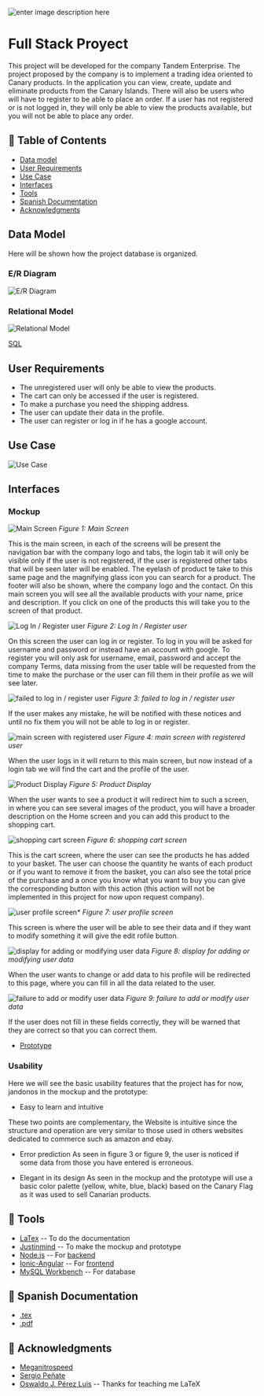 ![enter image description here](https://img.shields.io/badge/Author-Nestorbd-yellow)

# Full Stack Proyect

This project will be developed for the company Tandem Enterprise.
The project proposed by the company is to implement a trading idea
oriented to Canary products. In the application you can view, create, update
and eliminate products from the Canary Islands.
There will also be users who will have to register to be able to place an order.
If a user has not registered or is not logged in, they will only be able to view the products
available, but you will not be able to place any order.

## 🚩 Table of Contents

* [Data model](#Data-Model)
* [User Requirements](#User-Requirements)
* [Use Case](#Use-Case)
* [Interfaces](#Interfaces)
* [Tools](#-Tools)
* [Spanish Documentation](#-Spanish-Documentation)
* [Acknowledgments](#-Acknowledgments)

## Data Model
Here will be shown how the project database is organized.

### E/R Diagram
![E/R Diagram](https://github.com/Nestorbd/Full-Stack-Proyect/blob/master/E-commerce/Doncumentation/Documentos/img/E_R_Diagram.png)

### Relational Model
![Relational Model](https://github.com/Nestorbd/Full-Stack-Proyect/blob/master/E-commerce/Doncumentation/Documentos/img/RelationalModel.png)

[SQL](https://github.com/Nestorbd/Full-Stack-Proyect/blob/master/E-commerce/DB_e_comerce.sql)

## User Requirements

* The unregistered user will only be able to view the products.
* The cart can only be accessed if the user is registered.
* To make a purchase you need the shipping address.
* The user can update their data in the profile.
* The user can register or log in if he has a google account.

## Use Case
![Use Case](https://github.com/Nestorbd/Full-Stack-Proyect/blob/master/E-commerce/Doncumentation/Documentos/img/UseCase.png)
## Interfaces

### Mockup

![Main Screen](https://github.com/Nestorbd/Full-Stack-Proyect/blob/master/E-commerce/Doncumentation/Documentos/img/mockup/Inicio.png)
*Figure 1: Main Screen*

This is the main screen, in each of the screens will be present the
navigation bar with the company logo and tabs, the login tab
it will only be visible only if the user is not registered, if the user is registered
other tabs that will be seen later will be enabled. The eyelash of product te
take to this same page and the magnifying glass icon you can search for a product.
The footer will also be shown, where the company logo and the
contact.
On this main screen you will see all the available products with your name,
price and description. If you click on one of the products this will take you to the screen of that product.

![Log In / Register user](https://github.com/Nestorbd/Full-Stack-Proyect/blob/master/E-commerce/Doncumentation/Documentos/img/mockup/Login.png)
*Figure 2: Log In / Register user*

On this screen the user can log in or register.
To log in you will be asked for username and password or instead have
an account with google.
To register you will only ask for username, email, password and accept
the company Terms, data missing from the user table will be requested from the
time to make the purchase or the user can fill them in their profile as we will see later.

![failed to log in / register user](https://github.com/Nestorbd/Full-Stack-Proyect/blob/master/E-commerce/Doncumentation/Documentos/img/mockup/Fail_login.png)
*Figure 3: failed to log in / register user*

If the user makes any mistake, he will be notified with these notices and until no
fix them you will not be able to log in or register.

![main screen with registered user](https://github.com/Nestorbd/Full-Stack-Proyect/blob/master/E-commerce/Doncumentation/Documentos/img/mockup/Inicio_loged.png)
*Figure 4: main screen with registered user*

When the user logs in it will return to this main screen, but now 
instead of a login tab we will find the cart and the profile of the user.

![Product Display](https://github.com/Nestorbd/Full-Stack-Proyect/blob/master/E-commerce/Doncumentation/Documentos/img/mockup/product_view.png)
*Figure 5: Product Display*

When the user wants to see a product it will redirect him to such a screen, in
where you can see several images of the product, you will have a broader description
on the Home screen and you can add this product to the shopping cart.

![shopping cart screen](https://github.com/Nestorbd/Full-Stack-Proyect/blob/master/E-commerce/Doncumentation/Documentos/img/mockup/cart.png)
*Figure 6: shopping cart screen*

This is the cart screen, where the user can see the products he has
added to your basket. The user can choose the quantity he wants of each product or
if you want to remove it from the basket, you can also see the total price of the purchase and a
once you know what you want to buy you can give the corresponding button with this
action (this action will not be implemented in this project for now upon request
company).

![user profile screen*](https://github.com/Nestorbd/Full-Stack-Proyect/blob/master/E-commerce/Doncumentation/Documentos/img/mockup/Profile.png)
*Figure 7: user profile screen*

This screen is where the user will be able to see their data and if they want to modify something
it will give the edit rofile button.

![display for adding or modifying user data](https://github.com/Nestorbd/Full-Stack-Proyect/blob/master/E-commerce/Doncumentation/Documentos/img/mockup/Update.png)
*Figure 8: display for adding or modifying user data*

When the user wants to change or add data to his profile will be redirected to this
page, where you can fill in all the data related to the user.

![failure to add or modify user data](https://github.com/Nestorbd/Full-Stack-Proyect/blob/master/E-commerce/Doncumentation/Documentos/img/mockup/Fail_update.png)
*Figure 9: failure to add or modify user data*

If the user does not fill in these fields correctly, they will be warned that
they are correct so that you can correct them.


* [Prototype](https://github.com/Nestorbd/Full-Stack-Proyect/blob/master/E-commerce/Doncumentation/FullStack_Prototype)

### Usability

Here we will see the basic usability features that the project has
for now, jandonos in the mockup and the prototype:

* Easy to learn and intuitive

These two points are complementary, the Website is intuitive since the
structure and operation are very similar to those used in others
websites dedicated to commerce such as amazon and ebay.

* Error prediction
As seen in figure 3 or figure 9, the user is noticed if some
data from those you have entered is erroneous.

* Elegant in its design
As seen in the mockup and the prototype will use a basic color palette
(yellow, white, blue, black) based on the Canary Flag as it was used
to sell Canarian products.

## 🔧 Tools

* [LaTex](https://es.overleaf.com) -- To do the documentation
* [Justinmind](https://www.justinmind.com) -- To make the mockup and prototype
* [Node.js](https://nodejs.org/es/) -- For [backend](https://github.com/Nestorbd/Full-Stack-Proyect/tree/master/E-commerce/backend)
* [Ionic-Angular](https://ionicframework.com/docs/angular/your-first-app) -- For [frontend](https://github.com/Nestorbd/Full-Stack-Proyect/tree/master/E-commerce/frontend/e-commerce)
* [MySQL Workbench](https://dev.mysql.com/downloads/workbench/) -- For database

## 📜 Spanish Documentation

* [.tex](https://github.com/Nestorbd/Full-Stack-Proyect/blob/master/E-commerce/Doncumentation/Documentos/Full_Stack_Proyect.tex)
* [.pdf](https://github.com/Nestorbd/Full-Stack-Proyect/blob/master/E-commerce/Doncumentation/Documentos/Full_Stack_Proyect.pdf)

## 🤝 Acknowledgments

* [Meganitrospeed](https://github.com/Meganitrospeed)
* [Sergio Peñate](https://github.com/SergioPA11)
* [Oswaldo J. Pérez Luis](https://github.com/LilGalois) -- Thanks for teaching me LaTeX 
